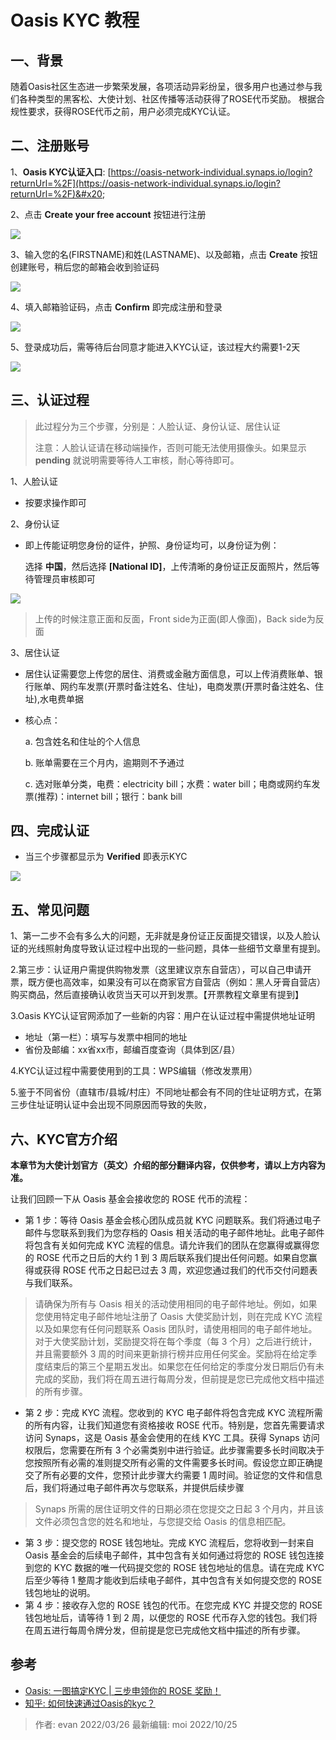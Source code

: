 # Oasis KYC 教程

## 一、背景

随着Oasis社区生态进一步繁荣发展，各项活动异彩纷呈，很多用户也通过参与我们各种类型的黑客松、大使计划、社区传播等活动获得了ROSE代币奖励。
根据合规性要求，获得ROSE代币之前，用户必须完成KYC认证。

## 二、注册账号

1、**Oasis KYC认证入口**: [https://oasis-network-individual.synaps.io/login?returnUrl=%2F](https://oasis-network-individual.synaps.io/login?returnUrl=%2F)&#x20;

2、点击 **Create your free account** 按钮进行注册
   

![](./assets/image4.png)

3、输入您的名(FIRSTNAME)和姓(LASTNAME)、以及邮箱，点击 **Create** 按钮创建账号，稍后您的邮箱会收到验证码

![](./assets/create.jpg)

4、填入邮箱验证码，点击 **Confirm** 即完成注册和登录

![](./assets/mail.jpg)

5、登录成功后，需等待后台同意才能进入KYC认证，该过程大约需要1-2天

![](./assets/image3.png)

## 三、认证过程

> 此过程分为三个步骤，分别是：人脸认证、身份认证、居住认证
>
> 注意：人脸认证请在移动端操作，否则可能无法使用摄像头。如果显示 **pending** 就说明需要等待人工审核，耐心等待即可。

1、人脸认证

   - 按要求操作即可

2、身份认证

   - 即上传能证明您身份的证件，护照、身份证均可，以身份证为例：

     选择 **中国**，然后选择 **\[National ID]**，上传清晰的身份证正反面照片，然后等待管理员审核即可

![](./assets/image1.png)

   > 上传的时候注意正面和反面，Front side为正面(即人像面)，Back side为反面

3、居住认证
   - 居住认证需要您上传您的居住、消费或金融方面信息，可以上传消费账单、银行账单、网约车发票(开票时备注姓名、住址)，电商发票(开票时备注姓名、住址),水电费单据

   - 核心点：

      a. 包含姓名和住址的个人信息

      b. 账单需要在三个月内，逾期则不予通过
      
      c. 选对账单分类，电费：electricity bill；水费：water bill；电商或网约车发票(推荐)：internet bill；银行：bank bill

## 四、完成认证

- 当三个步骤都显示为 **Verified** 即表示KYC

![](./assets/image.png)

## 五、常见问题

1、第一二步不会有多么大的问题，无非就是身份证正反面提交错误，以及人脸认证的光线照射角度导致认证过程中出现的一些问题，具体一些细节文章里有提到。

2.第三步：认证用户需提供购物发票（这里建议京东自营店），可以自己申请开票，既方便也高效率，如果没有可以在商家官方自营店（例如：黑人牙膏自营店）购买商品，然后直接确认收货当天可以开到发票。【开票教程文章里有提到】

3.Oasis KYC认证官网添加了一些新的内容：用户在认证过程中需提供地址证明

- 地址（第一栏）：填写与发票中相同的地址
- 省份及邮编：xx省xx市，邮编百度查询（具体到区/县）

4.KYC认证过程中需要使用到的工具：WPS编辑（修改发票用）

5.鉴于不同省份（直辖市/县城/村庄）不同地址都会有不同的住址证明方式，在第三步住址证明认证中会出现不同原因而导致的失败， 

## 六、KYC官方介绍

**本章节为大使计划官方（英文）介绍的部分翻译内容，仅供参考，请以上方内容为准。**

让我们回顾一下从 Oasis 基金会接收您的 ROSE 代币的流程：

- 第 1 步：等待 Oasis 基金会核心团队成员就 KYC 问题联系。我们将通过电子邮件与您联系到我们为您存档的 Oasis 相关活动的电子邮件地址。此电子邮件将包含有关如何完成 KYC 流程的信息。请允许我们的团队在您赢得或赢得您的 ROSE 代币之日后的大约 1 到 3 周后联系我们提出任何问题。如果自您赢得或获得 ROSE 代币之日起已过去 3 周，欢迎您通过我们的代币交付问题表与我们联系。
> 请确保为所有与 Oasis 相关的活动使用相同的电子邮件地址。例如，如果您使用特定电子邮件地址注册了 Oasis 大使奖励计划，则在完成 KYC 流程以及如果您有任何问题联系 Oasis 团队时，请使用相同的电子邮件地址。  
> 对于大使奖励计划，奖励提交将在每个季度（每 3 个月）之后进行统计，并且需要额外 3 周的时间来更新排行榜并应用任何奖金。奖励将在给定季度结束后的第三个星期五发出。如果您在任何给定的季度分发日期后仍有未完成的奖励，我们将在周五进行每周分发，但前提是您已完成他文档中描述的所有步骤。

- 第 2 步：完成 KYC 流程。您收到的 KYC 电子邮件将包含完成 KYC 流程所需的所有内容，让我们知道您有资格接收 ROSE 代币。特别是，您首先需要请求访问 Synaps，这是 Oasis 基金会使用的在线 KYC 工具。获得 Synaps 访问权限后，您需要在所有 3 个必需类别中进行验证。此步骤需要多长时间取决于您按照所有必需的准则提交所有必需的文件需要多长时间。假设您立即正确提交了所有必要的文件，您预计此步骤大约需要 1 周时间。验证您的文件和信息后，我们将通过电子邮件再次与您联系，并提供后续步骤
> Synaps 所需的居住证明文件的日期必须在您提交之日起 3 个月内，并且该文件必须包含您的姓名和地址，与您提交给 Oasis 的信息相匹配。

- 第 3 步：提交您的 ROSE 钱包地址。完成 KYC 流程后，您将收到一封来自 Oasis 基金会的后续电子邮件，其中包含有关如何通过将您的 ROSE 钱包连接到您的 KYC 数据的唯一代码提交您的 ROSE 钱包地址的信息。请在完成 KYC 后至少等待 1 整周才能收到后续电子邮件，其中包含有关如何提交您的 ROSE 钱包地址的说明。
- 第 4 步：接收存入您的 ROSE 钱包的代币。在您完成 KYC 并提交您的 ROSE 钱包地址后，请等待 1 到 2 周，以便您的 ROSE 代币存入您的钱包。我们将在周五进行每周令牌分发，但前提是您已完成他文档中描述的所有步骤。


## 参考
* [Oasis: 一图搞定KYC | 三步申领你的 ROSE 奖励！](https://mp.weixin.qq.com/s/zGXMgi_yB5_mo-uRnoW8yQ)
* [知乎: 如何快速通过Oasis的kyc？](https://www.zhihu.com/question/464082940)

> 作者: evan 2022/03/26 最新编辑: moi 2022/10/25
